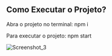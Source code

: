 ## Como Executar o Projeto?
Abra o projeto no terminal:
	npm i

Para executar o projeto:
  npm start

![Screenshot_3](https://user-images.githubusercontent.com/72028645/135856964-259b47bf-73ff-453e-9351-b342adcc2a12.png)
